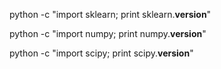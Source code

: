 python -c "import sklearn; print sklearn.__version__"

python -c "import numpy; print numpy.__version__"

python -c "import scipy; print scipy.__version__"
